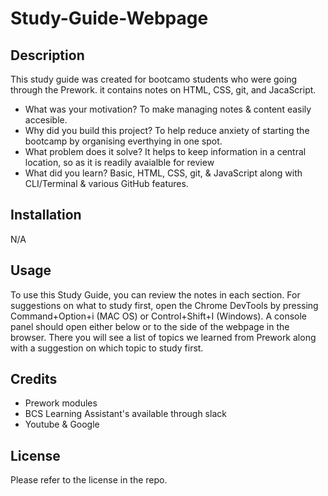 # Study-Guide-Webpage

## Description

This study guide was created for bootcamo students who were going through the Prework. it contains notes on HTML, CSS, git, and JacaScript.

- What was your motivation?
    To make managing notes & content easily accesible.
- Why did you build this project?
    To help reduce anxiety of starting the bootcamp by organising everthying in one spot.
- What problem does it solve?
    It helps to keep information in a central location, so as it is readily avaialble for review
- What did you learn?
    Basic, HTML, CSS, git, & JavaScript along with CLI/Terminal & various GitHub features.


## Installation

   N/A

## Usage

To use this Study Guide, you can review the notes in each section. For suggestions on what to study first, open the Chrome DevTools by pressing Command+Option+i (MAC OS) or Control+Shift+I (Windows). A console panel should open either below or to the side of the webpage in the browser. There you will see a list of topics we learned from Prework along with a suggestion on which topic to study first.

## Credits

- Prework modules
- BCS Learning Assistant's available through slack
- Youtube & Google

## License

Please refer to the license in the repo.
